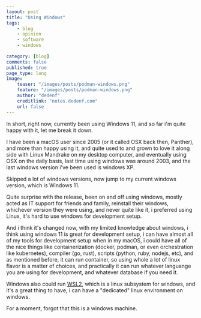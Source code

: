 ```yaml
---
layout: post
title: "Using Windows"
tags: 
    - blog
    - opinion
    - software
    - windows
        
category: [blog]
comments: false
published: true
page_type: long
image:
    teaser: "/images/posts/podman-windows.png"
    feature: "/images/posts/podman-windows.png"
    author: "dedenf"
    creditlink: "notes.dedenf.com"
    url: false
---
```


In short, right now, currently been using Windows 11, and so far i'm quite happy with it, let me break it down.

I have been a macOS user since 2005 (or it called OSX back then, Panther), and more than happy using it, and quite used to and grown to love it along side with Linux Mandrake on my desktop computer, and eventually using OSX on the daily basis, last time using windows was around 2003, and the last windows version i've been used is windows XP.

Skipped a lot of windows versions, now jump to my current windows version, which is Windows 11.

Quite surprise with the release, been on and off using windows, mostly acted as IT support for friends and family, reinstall their windows, whichever version they were using, and never quite like it, i preferred using Linux, it's hard to use windows for development setup.

And i think it's changed now, with my limited knowledge about windows, i think using windows 11 is great for development setup, i can have almost all of my tools for development setup when in my macOS, i could have all of the nice things like containerization (docker, podman, or even orchestration like kubernetes), compiler (go, rust), scripts (python, ruby, nodejs, etc), and as mentioned before, it can run container, so using whole a lot of linux flavor is a matter of choices, and practically it can run whatever languange you are using for development, and whatever database if you need it.

Windows also could run [WSL2](https://learn.microsoft.com/en-us/windows/wsl/about), which is a linux subsystem for windows, and it's a great thing to have, i can have a "dedicated" linux environment on windows.

For a moment, forgot that this is a windows machine.